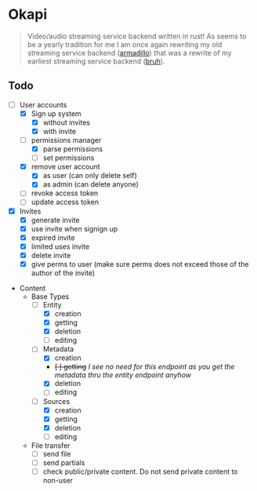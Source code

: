 # Okapi

> Video/audio streaming service backend written in rust! As seems to be a yearly tradition for me I am once again rewriting my old streaming service backend ([armadillo](https://github.com/ffamilyfriendly/armadillo/)) that was a rewrite of my earliest streaming service backend ([bruh](https://github.com/ffamilyfriendly/bruh)). 

## Todo
- [ ] User accounts
    - [X] Sign up system
      - [X] without invites
      - [X] with invite
    - [ ] permissions manager
      - [X] parse permissions
      - [ ] set permissions
    - [X] remove user account
      - [X] as user (can only delete self)
      - [X] as admin (can delete anyone)
    - [ ] revoke access token
    - [ ] update access token

- [X] Invites
  - [X] generate invite
  - [X] use invite when signign up
  - [X] expired invite
  - [X] limited uses invite
  - [X] delete invite
  - [X] give perms to user (make sure perms does not exceed those of the author of the invite)

- Content
  - Base Types
    - [ ] Entity
      - [X] creation
      - [X] getting
      - [X] deletion
      - [ ] editing
    - [ ] Metadata
      - [X] creation
      - ~~[ ] getting~~ *I see no need for this endpoint as you get the metadata thru the entity endpoint anyhow*
      - [X] deletion
      - [ ] editing
    - [ ] Sources
      - [X] creation
      - [X] getting
      - [X] deletion
      - [ ] editing
  - File transfer 
    - [ ] send file
    - [ ] send partials
    - [ ] check public/private content. Do not send private content to non-user